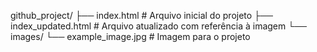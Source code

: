 github_project/
├── index.html            # Arquivo inicial do projeto
├── index_updated.html    # Arquivo atualizado com referência à imagem
└── images/
    └── example_image.jpg # Imagem para o projeto
